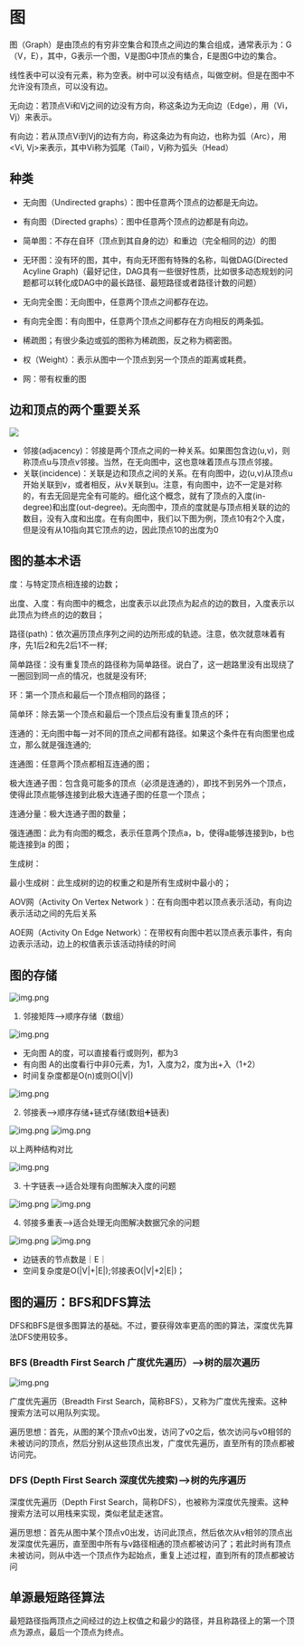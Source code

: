# 图

图（Graph）是由顶点的有穷非空集合和顶点之间边的集合组成，通常表示为：G（V，E），其中，G表示一个图，V是图G中顶点的集合，E是图G中边的集合。

线性表中可以没有元素，称为空表。树中可以没有结点，叫做空树。但是在图中不允许没有顶点，可以没有边。

无向边：若顶点Vi和Vj之间的边没有方向，称这条边为无向边（Edge），用（Vi，Vj）来表示。

有向边：若从顶点Vi到Vj的边有方向，称这条边为有向边，也称为弧（Arc），用<Vi, Vj>来表示，其中Vi称为弧尾（Tail），Vj称为弧头（Head）

## 种类

[](.graph_images/graph_class.png)

- 无向图（Undirected graphs）：图中任意两个顶点的边都是无向边。

- 有向图（Directed graphs）：图中任意两个顶点的边都是有向边。

- 简单图：不存在自环（顶点到其自身的边）和重边（完全相同的边）的图

- 无环图：没有环的图，其中，有向无环图有特殊的名称，叫做DAG(Directed Acyline Graph)（最好记住，DAG具有一些很好性质，比如很多动态规划的问题都可以转化成DAG中的最长路径、最短路径或者路径计数的问题）

- 无向完全图：无向图中，任意两个顶点之间都存在边。

- 有向完全图：有向图中，任意两个顶点之间都存在方向相反的两条弧。

- 稀疏图；有很少条边或弧的图称为稀疏图，反之称为稠密图。

- 权（Weight）：表示从图中一个顶点到另一个顶点的距离或耗费。

- 网：带有权重的图

## 边和顶点的两个重要关系
![](.graph_images/relation_between_dot_n_edge.png)

- 邻接(adjacency)：邻接是两个顶点之间的一种关系。如果图包含边(u,v)，则称顶点u与顶点v邻接。当然，在无向图中，这也意味着顶点与顶点邻接。
- 关联(incidence)：关联是边和顶点之间的关系。在有向图中，边(u,v)从顶点u开始关联到v，或者相反，从v关联到u。注意，有向图中，边不一定是对称的，有去无回是完全有可能的。细化这个概念，就有了顶点的入度(in-degree)和出度(out-degree)。无向图中，顶点的度就是与顶点相关联的边的数目，没有入度和出度。在有向图中，我们以下图为例，顶点10有2个入度，但是没有从10指向其它顶点的边，因此顶点10的出度为0

## 图的基本术语
度：与特定顶点相连接的边数；

出度、入度：有向图中的概念，出度表示以此顶点为起点的边的数目，入度表示以此顶点为终点的边的数目；

路径(path)：依次遍历顶点序列之间的边所形成的轨迹。注意，依次就意味着有序，先1后2和先2后1不一样;

简单路径：没有重复顶点的路径称为简单路径。说白了，这一趟路里没有出现绕了一圈回到同一点的情况，也就是没有环;

环：第一个顶点和最后一个顶点相同的路径；

简单环：除去第一个顶点和最后一个顶点后没有重复顶点的环；

连通的：无向图中每一对不同的顶点之间都有路径。如果这个条件在有向图里也成立，那么就是强连通的;

连通图：任意两个顶点都相互连通的图；

极大连通子图：包含竟可能多的顶点（必须是连通的），即找不到另外一个顶点，使得此顶点能够连接到此极大连通子图的任意一个顶点；

连通分量：极大连通子图的数量；

强连通图：此为有向图的概念，表示任意两个顶点a，b，使得a能够连接到b，b也能连接到a 的图；

生成树：

最小生成树：此生成树的边的权重之和是所有生成树中最小的；

AOV网（Activity On Vertex Network ）：在有向图中若以顶点表示活动，有向边表示活动之间的先后关系

AOE网（Activity On Edge Network）：在带权有向图中若以顶点表示事件，有向边表示活动，边上的权值表示该活动持续的时间


## 图的存储
![img.png](.graph_images/storage_structure.png)

1. 邻接矩阵-->顺序存储（数组）

![img.png](.graph_images/adjacent_array.png)

- 无向图 A的度，可以直接看行或则列，都为3   
- 有向图 A的出度看行中非0元素，为1，入度为2，度为出+入（1+2）
- 时间复杂度都是O(n)或则O(|V|)
  
![img.png](.graph_images/adjacent_net.png)
  
2. 邻接表-->顺序存储+链式存储(数组➕链表)

![img.png](.graph_images/adjacent_table.png) 
![img.png](.graph_images/adjacent_table2.png)

以上两种结构对比

![img.png](.graph_images/adjacent_array_vs_table.png)


3. 十字链表-->适合处理有向图解决入度的问题

![img.png](.graph_images/adjacent_table3.png)
![img.png](.graph_images/ten_table.png)

4. 邻接多重表-->适合处理无向图解决数据冗余的问题   

![img.png](.graph_images/adjacent_table4.png)
![img.png](.graph_images/adjacent_table5.png)
- 边链表的节点数是｜E｜
- 空间复杂度是O(|V|+|E|);邻接表O(|V|+2|E|)；

## 图的遍历：BFS和DFS算法
DFS和BFS是很多图算法的基础。不过，要获得效率更高的图的算法，深度优先算法DFS使用较多。
### BFS (Breadth First Search 广度优先遍历）-->树的层次遍历
![img.png](.graph_images/bfs.png)

广度优先遍历（Breadth First Search，简称BFS），又称为广度优先搜索。这种搜索方法可以用队列实现。

遍历思想：首先，从图的某个顶点v0出发，访问了v0之后，依次访问与v0相邻的未被访问的顶点，然后分别从这些顶点出发，广度优先遍历，直至所有的顶点都被访问完。


### DFS (Depth First Search 深度优先搜索)-->树的先序遍历
深度优先遍历（Depth First Search，简称DFS），也被称为深度优先搜索。这种搜索方法可以用栈来实现，类似老鼠走迷宫。

遍历思想：首先从图中某个顶点v0出发，访问此顶点，然后依次从v相邻的顶点出发深度优先遍历，直至图中所有与v路径相通的顶点都被访问了；若此时尚有顶点未被访问，则从中选一个顶点作为起始点，重复上述过程，直到所有的顶点都被访问


## 单源最短路径算法
最短路径指两顶点之间经过的边上权值之和最少的路径，并且称路径上的第一个顶点为源点，最后一个顶点为终点。
